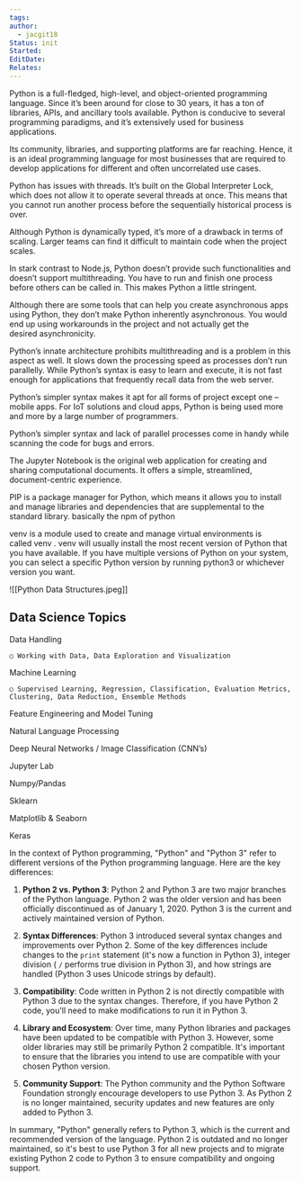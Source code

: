 ```yaml
---
tags: 
author:
  - jacgit18
Status: init
Started: 
EditDate: 
Relates:
---
```

Python is a full-fledged, high-level, and object-oriented programming language. Since it’s been around for close to 30 years, it has a ton of libraries, APIs, and ancillary tools available. Python is conducive to several programming paradigms, and it’s extensively used for business applications. 

Its community, libraries, and supporting platforms are far reaching. Hence, it is an ideal programming language for most businesses that are required to develop applications for different and often uncorrelated use cases.


Python has issues with threads. It’s built on the Global Interpreter Lock, which does not allow it to operate several threads at once. This means that you cannot run another process before the sequentially historical process is over. 

Although Python is dynamically typed, it’s more of a drawback in terms of scaling. Larger teams can find it difficult to maintain code when the project scales. 

In stark contrast to Node.js, Python doesn’t provide such functionalities and doesn’t support multithreading. You have to run and finish one process before others can be called in. This makes Python a little stringent. 

Although there are some tools that can help you create asynchronous apps using Python, they don’t make Python inherently asynchronous. You would end up using workarounds in the project and not actually get the desired asynchronicity.  

Python’s innate architecture prohibits multithreading and is a problem in this aspect as well. It slows down the processing speed as processes don’t run parallelly. While Python’s syntax is easy to learn and execute, it is not fast enough for applications that frequently recall data from the web server.  

Python’s simpler syntax makes it apt for all forms of project except one – mobile apps. For IoT solutions and cloud apps, Python is being used more and more by a large number of programmers.  

Python’s simpler syntax and lack of parallel processes come in handy while scanning the code for bugs and errors.



The Jupyter Notebook is the original web application for creating and sharing computational documents. It offers a simple, streamlined, document-centric experience. 

PIP is a package manager for Python, which means it allows you to install and manage libraries and dependencies that are supplemental to the standard library. basically the npm of python    

venv is a module used to create and manage virtual environments is called venv . venv will usually install the most recent version of Python that you have available. If you have multiple versions of Python on your system, you can select a specific Python version by running python3 or whichever version you want.


![[Python Data Structures.jpeg]]
## Data Science Topics  

Data Handling  

	○ Working with Data, Data Exploration and Visualization 

Machine Learning  

	○ Supervised Learning, Regression, Classification, Evaluation Metrics, Clustering, Data Reduction, Ensemble Methods  

Feature Engineering and Model Tuning  

Natural Language Processing  

Deep Neural Networks / Image Classification (CNN’s) 


Jupyter Lab 

Numpy/Pandas  

Sklearn  

Matplotlib & Seaborn  

Keras




In the context of Python programming, "Python" and "Python 3" refer to different versions of the Python programming language. Here are the key differences:  
  
1. **Python 2 vs. Python 3**: Python 2 and Python 3 are two major branches of the Python language. Python 2 was the older version and has been officially discontinued as of January 1, 2020. Python 3 is the current and actively maintained version of Python.  
  
2. **Syntax Differences**: Python 3 introduced several syntax changes and improvements over Python 2. Some of the key differences include changes to the `print` statement (it's now a function in Python 3), integer division ( `/` performs true division in Python 3), and how strings are handled (Python 3 uses Unicode strings by default).  
  
3. **Compatibility**: Code written in Python 2 is not directly compatible with Python 3 due to the syntax changes. Therefore, if you have Python 2 code, you'll need to make modifications to run it in Python 3.  
  
4. **Library and Ecosystem**: Over time, many Python libraries and packages have been updated to be compatible with Python 3. However, some older libraries may still be primarily Python 2 compatible. It's important to ensure that the libraries you intend to use are compatible with your chosen Python version.  
  
5. **Community Support**: The Python community and the Python Software Foundation strongly encourage developers to use Python 3. As Python 2 is no longer maintained, security updates and new features are only added to Python 3.  
  
In summary, "Python" generally refers to Python 3, which is the current and recommended version of the language. Python 2 is outdated and no longer maintained, so it's best to use Python 3 for all new projects and to migrate existing Python 2 code to Python 3 to ensure compatibility and ongoing support.